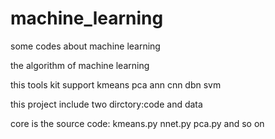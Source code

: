 # machine_learning
some codes about machine learning

the algorithm of machine learning

this tools kit support kmeans pca ann cnn dbn svm

this project include two dirctory:code and data

core is the source code: kmeans.py nnet.py pca.py and so on 



